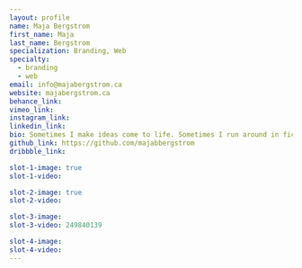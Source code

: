 ```yaml
---
layout: profile
name: Maja Bergstrom
first_name: Maja
last_name: Bergstrom
specialization: Branding, Web
specialty:
  - branding
  - web
email: info@majabergstrom.ca
website: majabergstrom.ca
behance_link:
vimeo_link:
instagram_link:
linkedin_link:
bio: Sometimes I make ideas come to life. Sometimes I run around in fictional worlds and save the day.
github_link: https://github.com/majabbergstrom
dribbble_link:

slot-1-image: true
slot-1-video:

slot-2-image: true
slot-2-video:

slot-3-image:
slot-3-video: 249840139

slot-4-image:
slot-4-video:
---
```


